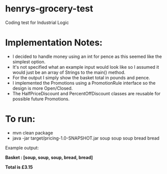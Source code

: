 # henrys-grocery-test
Coding test for Industrial Logic


# Implementation Notes:
- I decided to handle money using an int for pence as this seemed like the simplest option.
- It's not specified what an example input would look like so I assumed it would just be an array of Strings to the main() method.
- For the output I simply show the basket total in pounds and pence.
- I implemented the Promotions using a PromotionRule interface so the design is more Open/Closed.
- The HalfPriceDiscount and PercentOffDiscount classes are reusable for possible future Promotions.


# To run:
- mvn clean package
- java -jar target/pricing-1.0-SNAPSHOT.jar soup soup soup bread bread

Example output:

**Basket : [soup, soup, soup, bread, bread]**

**Total is £3.15**
